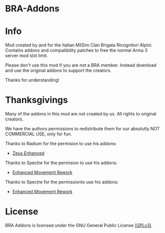 # BRA-Addons

# Info

Mod created by and for the Italian MilSim Clan Brigata Ricognitori Alpini.
Contains addons and compatibility patches to free the normal Arma 3 server mod slot limit.

Please don't use this mod if you are not a BRA member. Instead download and use the original addons to support the creators.

Thanks for understanding!

# Thanksgivings

Many of the addons in this mod are not created by us. All rights to original creators.

We have the authors permissions to redistribute them for our absolutly NOT COMMERCIAL USE, only for fun.


Thanks to Radium for the permision to use his addons:
- [Zeus Enhanced](https://steamcommunity.com/workshop/filedetails/?id=1779063631)

Thanks to Spectre for the permision to use his addons:
- [Enhanced Movement Rework](https://steamcommunity.com/sharedfiles/filedetails/?id=2034363662)

Thanks to Spectre for the permissionto use his addons:

- [Enhanced Movement Rework](https://steamcommunity.com/sharedfiles/filedetails/?id=2260572637)

# License

BRA Addons is licensed under the GNU General Public License [(GPLv3)](https://github.com/GoDz3rK/BRA-Addons/blob/main/LICENSE).
